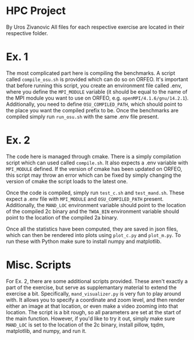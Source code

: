 # HPC Project
By Uros Zivanovic
All files for each respective exercise are located in their respective folder.

# Ex. 1
The most complicated part here is compiling the benchmarks. A script called ```compile_osu.sh``` is provided which can do so on ORFEO.
It's important that before running this script, you create an environment file called .env, where you define the ```MPI_MODULE``` variable (it should be equal to the name of the MPI module you want to use on ORFEO, e.g. ```openMPI/4.1.6/gnu/14.2.1```). 
Additionally, you need to define ```OSU_COMPILED_PATH```, which should point to the place you want the compiled prefix to be.
Once the benchmarks are compiled simply run ```run_osu.sh``` with the same .env file present.

# Ex. 2
The code here is managed through cmake. 
There is a simply compilation script which can used called ```compile.sh```. 
It also expects a .env variable with ```MPI_MODULE``` defined.
If the version of cmake has been updated on ORFEO, this script may throw an error which can be fixed by simply changing the version of cmake the script loads to the latest one.

Once the code is compiled, simply run ```test_c.sh``` and ```test_mand.sh```. 
These expect a .env file with ```MPI_MODULE``` and ```OSU_COMPILED_PATH``` present. 
Additionally, the ```MAND_LOC``` environment variable should point to the location of the compiled 2c binary and the ```TWOA_BIN``` environment variable should point to the location of the compiled 2a binary.

Once all the statistics have been computed, they are saved in json files, which can then be rendered into plots using ```plot_c.py``` and ```plot_m.py```. 
To run these with Python make sure to install numpy and matplotlib.

# Misc. Scripts
For Ex. 2, there are some additional scripts provided. 
These aren't exactly a part of the exercise, but serve as supplemantary material to extend the exercise a bit.
Specifically, ```mand_visualizer.py``` is very fun to play around with.
It allows you to specify a coordinate and zoom level, and then render either an image at that location, or even make a video zooming into that location.
The script is a bit rough, so all parameters are set at the start of the main function.
However, if you'd like to try it out, simply make sure ```MAND_LOC``` is set to the location of the 2c binary, install pillow, tqdm, matplotlib, and numpy, and run it.
